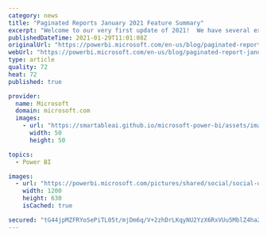 ```yaml
---
category: news
title: "Paginated Reports January 2021 Feature Summary"
excerpt: "Welcome to our very first update of 2021!  We have several exciting updates rolling out this month for paginated reports,  including  an improved editing and publishing experience in Power BI Report Builder, additional sample reports, Microsoft Dataverse connectivity and much more!  Read on to learn"
publishedDateTime: 2021-01-29T11:01:08Z
originalUrl: "https://powerbi.microsoft.com/en-us/blog/paginated-report-january-2021-feature-summary/"
webUrl: "https://powerbi.microsoft.com/en-us/blog/paginated-report-january-2021-feature-summary/"
type: article
quality: 72
heat: 72
published: true

provider:
  name: Microsoft
  domain: microsoft.com
  images:
    - url: "https://smartableai.github.io/microsoft-power-bi/assets/images/organizations/microsoft.com-50x50.jpg"
      width: 50
      height: 50

topics:
  - Power BI

images:
  - url: "https://powerbi.microsoft.com/pictures/shared/social/social-default-image.png"
    width: 1200
    height: 630
    isCached: true

secured: "tG44jpMZFRYoSePiTL05t/mjDm6q/V+2zhDrLKqyNU2YzX6RxVUu5MblZ4ha21Q5p8FbYea5ofIf9p16tOKaifeHunYe3dWMb+ZfSYnmMs0rVRj4l+MeT9H7dxUhmAa2nVWE+LmWFpFaVNoQVjPPO7gy6dro8vVU+Li0kltiA3XF69BIXoviREV6Gp5F+0UWvh1StzWPc/CmZXl7ytvEEg+ZdrCKsaXTl8oEzlHuJlfwdyUiR60NwlbzkPkhwmSFN61dJ1/w7ZfmDClzU23z334axh3bKu73dlNR/MHCSANOPib1UoHlgp45WPFaCcSW86KkXw9DH/ruioz9mxhoQmtQdYWWGhspTukmP70vfJE=;wQRG/qyIJYwjf6eKWveLFQ=="
---
```


